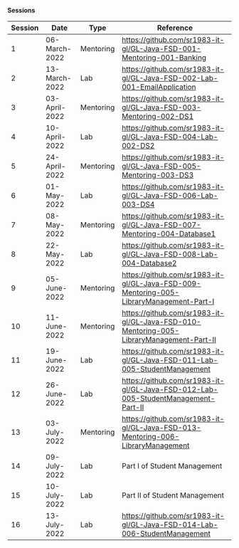 
**Sessions**

Session | Date | Type | Reference 
--- | --- | --- | --- 
1 | 06-March-2022 | Mentoring | https://github.com/sr1983-it-gl/GL-Java-FSD-001-Mentoring-001-Banking 
2 | 13-March-2022 | Lab | https://github.com/sr1983-it-gl/GL-Java-FSD-002-Lab-001-EmailApplication
3 | 03-April-2022 | Mentoring | https://github.com/sr1983-it-gl/GL-Java-FSD-003-Mentoring-002-DS1
4 | 10-April-2022 | Lab | https://github.com/sr1983-it-gl/GL-Java-FSD-004-Lab-002-DS2
5 | 24-April-2022 | Mentoring | https://github.com/sr1983-it-gl/GL-Java-FSD-005-Mentoring-003-DS3
6 | 01-May-2022 | Lab | https://github.com/sr1983-it-gl/GL-Java-FSD-006-Lab-003-DS4
7 | 08-May-2022 | Mentoring | https://github.com/sr1983-it-gl/GL-Java-FSD-007-Mentoring-004-Database1
8 | 22-May-2022 | Lab | https://github.com/sr1983-it-gl/GL-Java-FSD-008-Lab-004-Database2
9 | 05-June-2022 | Mentoring | https://github.com/sr1983-it-gl/GL-Java-FSD-009-Mentoring-005-LibraryManagement-Part-I
10 | 11-June-2022 | Mentoring | https://github.com/sr1983-it-gl/GL-Java-FSD-010-Mentoring-005-LibraryManagement-Part-II
11 | 19-June-2022 | Lab | https://github.com/sr1983-it-gl/GL-Java-FSD-011-Lab-005-StudentManagement
12 | 26-June-2022 | Lab | https://github.com/sr1983-it-gl/GL-Java-FSD-012-Lab-005-StudentManagement-Part-II
13 | 03-July-2022 | Mentoring | https://github.com/sr1983-it-gl/GL-Java-FSD-013-Mentoring-006-LibraryManagement
14 | 09-July-2022 | Lab | Part I of Student Management
15 | 10-July-2022 | Lab | Part II of Student Management
16 | 13-July-2022 | Lab | https://github.com/sr1983-it-gl/GL-Java-FSD-014-Lab-006-StudentManagement
